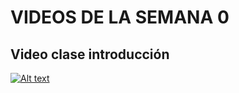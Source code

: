 # VIDEOS DE LA SEMANA 0

## Video clase introducción

[![Alt text](https://img.youtube.com/vi/IUBnTToQlZM/0.jpg)](https://www.youtube.com/watch?v=IUBnTToQlZM)


